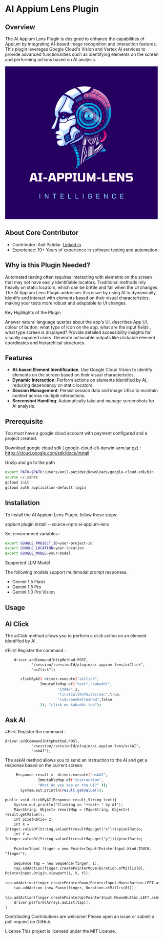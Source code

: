 # AI Appium Lens Plugin


## Overview

The AI Appium Lens Plugin is designed to enhance the capabilities of Appium by integrating AI-based image recognition and interaction features. This plugin leverages Google Cloud's Vision and Vertex AI services to provide advanced functionalities such as identifying elements on the screen and performing actions based on AI analysis.

![image](https://github.com/AnilPatidar/AI-Appium-Lens-Plugin/blob/main/AI-APPIUM-LENS.png)

## About Core Contributor

* Contributor: Anil Patidar. [Linked in](https://in.linkedin.com/in/anilpatidar)
* Experience: 10+ Years of experience in software testing and automation
  


## Why is this Plugin Needed?

Automated testing often requires interacting with elements on the screen that may not have easily identifiable locators. Traditional methods rely heavily on static locators, which can be brittle and fail when the UI changes. The AI Appium Lens Plugin addresses this issue by using AI to dynamically identify and interact with elements based on their visual characteristics, making your tests more robust and adaptable to UI changes.

Key Highlights of the Plugin

Answer natural language queries about the app's UI, describes App UI, colour of button, what type of icon on the app, what are the input fields , what type screen is displayed?
Provide detailed accessibility insights for visually impaired users.
Generate actionable outputs like clickable element coordinates and hierarchical structures.

## Features

- **AI-based Element Identification**: Use Google Cloud Vision to identify elements on the screen based on their visual characteristics.
- **Dynamic Interaction**: Perform actions on elements identified by AI, reducing dependency on static locators.
- **Session Management**: Persist session data and image URLs to maintain context across multiple interactions.
- **Screenshot Handling**: Automatically take and manage screenshots for AI analysis.

## Prerequisite

You must have a google cloud account with payment configured and a project created.

Download google cloud sdk ( google-cloud-cli-darwin-arm.tar.gz) : https://cloud.google.com/sdk/docs/install

Unzip and go to the path

```sh
export PATH=$PATH:/Users/anil-patidar/Downloads/google-cloud-sdk/bin
source ~/.zshrc
gcloud init
gcloud auth application-default login

```

## Installation

To install the AI Appium Lens Plugin, follow these steps:

appium plugin install --source=npm ai-appium-lens

Set enviornment variables :

```sh
export GOOGLE_PROJECT_ID=your-project-id
export GOOGLE_LOCATION=your-location
export GOOGLE_MODEL=your-model
```
Supported LLM Model

The following models support multimodal prompt responses.
* Gemini 1.5 Flash
* Gemini 1.5 Pro
* Gemini 1.0 Pro Vision
  
## Usage

## AI Click

The aiClick method allows you to perform a click action on an element identified by AI.

#First Register the command : 

 
        driver.addCommand(HttpMethod.POST,
                "/session/:sessionId/plugin/ai-appium-lens/aiClick",
                "aiClick");
                

```sh
       clickByAI( driver.execute("aiClick",
                ImmutableMap.of("text","kabaddi",
                        "index",1,
                        "firstCallOnThisScreen",true,
                        "isScreenRefreshed",false
                )), "click on kabaddi tab");
```

## Ask AI

#First Register the command : 

    driver.addCommand(HttpMethod.POST,
                "/session/:sessionId/plugin/ai-appium-lens/askAI",
                "askAI");

The askAI method allows you to send an instruction to the AI and get a response based on the current screen.

```sh
     Response result =  driver.execute("askAI",
               ImmutableMap.of("instruction",
               "What do you see on the UI?" ));
       System.out.println(result.getValue());
```


    public void clickByAI(Response result,String text){
        System.out.println("Clicking on "+text+ " by AI");
        Map<String, Object> resultMap = (Map<String, Object>) result.getValue();
        int pixelRatio= 2;
        int X =  Integer.valueOf(String.valueOf(resultMap.get("x")))/pixelRatio;
        int Y =  Integer.valueOf(String.valueOf(resultMap.get("y")))/pixelRatio;

        PointerInput finger = new PointerInput(PointerInput.Kind.TOUCH, "finger");

        Sequence tap = new Sequence(finger, 1);
        tap.addAction(finger.createPointerMove(Duration.ofMillis(0), PointerInput.Origin.viewport(), X, Y));
        tap.addAction(finger.createPointerDown(PointerInput.MouseButton.LEFT.asArg()));
        tap.addAction (new Pause(finger, Duration.ofMillis(0)));
        tap.addAction(finger.createPointerUp(PointerInput.MouseButton.LEFT.asArg()));
        driver.perform(Arrays.asList(tap));
    }

Contributing
Contributions are welcome! Please open an issue or submit a pull request on GitHub.

License
This project is licensed under the MIT License.
